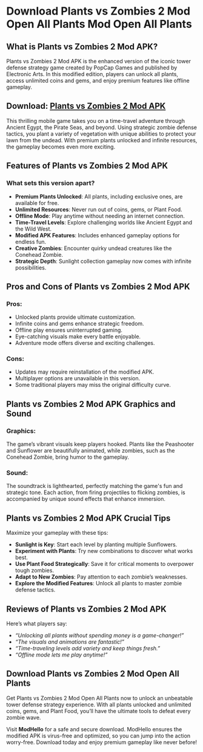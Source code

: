 # Download Plants vs Zombies 2 Mod Open All Plants Mod Open All Plants

## What is Plants vs Zombies 2 Mod APK?  

Plants vs Zombies 2 Mod APK is the enhanced version of the iconic tower defense strategy game created by PopCap Games and published by Electronic Arts. In this modified edition, players can unlock all plants, access unlimited coins and gems, and enjoy premium features like offline gameplay.  

## Download: [Plants vs Zombies 2 Mod APK](https://modhello.com/plants-vs-zombies-2/)

This thrilling mobile game takes you on a time-travel adventure through Ancient Egypt, the Pirate Seas, and beyond. Using strategic zombie defense tactics, you plant a variety of vegetation with unique abilities to protect your lawn from the undead. With premium plants unlocked and infinite resources, the gameplay becomes even more exciting.  

## Features of Plants vs Zombies 2 Mod APK  

### What sets this version apart?  
- **Premium Plants Unlocked**: All plants, including exclusive ones, are available for free.  
- **Unlimited Resources**: Never run out of coins, gems, or Plant Food.  
- **Offline Mode**: Play anytime without needing an internet connection.  
- **Time-Travel Levels**: Explore challenging worlds like Ancient Egypt and the Wild West.  
- **Modified APK Features**: Includes enhanced gameplay options for endless fun.  
- **Creative Zombies**: Encounter quirky undead creatures like the Conehead Zombie.  
- **Strategic Depth**: Sunlight collection gameplay now comes with infinite possibilities.  

## Pros and Cons of Plants vs Zombies 2 Mod APK  

### Pros:  
- Unlocked plants provide ultimate customization.  
- Infinite coins and gems enhance strategic freedom.  
- Offline play ensures uninterrupted gaming.  
- Eye-catching visuals make every battle enjoyable.  
- Adventure mode offers diverse and exciting challenges.  

### Cons:  
- Updates may require reinstallation of the modified APK.  
- Multiplayer options are unavailable in this version.  
- Some traditional players may miss the original difficulty curve.  

## Plants vs Zombies 2 Mod APK Graphics and Sound  

### Graphics:  
The game’s vibrant visuals keep players hooked. Plants like the Peashooter and Sunflower are beautifully animated, while zombies, such as the Conehead Zombie, bring humor to the gameplay.  

### Sound:  
The soundtrack is lighthearted, perfectly matching the game's fun and strategic tone. Each action, from firing projectiles to flicking zombies, is accompanied by unique sound effects that enhance immersion.  

## Plants vs Zombies 2 Mod APK Crucial Tips  

Maximize your gameplay with these tips:  
- **Sunlight is Key**: Start each level by planting multiple Sunflowers.  
- **Experiment with Plants**: Try new combinations to discover what works best.  
- **Use Plant Food Strategically**: Save it for critical moments to overpower tough zombies.  
- **Adapt to New Zombies**: Pay attention to each zombie’s weaknesses.  
- **Explore the Modified Features**: Unlock all plants to master zombie defense tactics.  

## Reviews of Plants vs Zombies 2 Mod APK  

Here’s what players say:  
- *“Unlocking all plants without spending money is a game-changer!”*  
- *“The visuals and animations are fantastic!”*  
- *“Time-traveling levels add variety and keep things fresh.”*  
- *“Offline mode lets me play anytime!”*  

## Download Plants vs Zombies 2 Mod Open All Plants  

Get Plants vs Zombies 2 Mod Open All Plants now to unlock an unbeatable tower defense strategy experience. With all plants unlocked and unlimited coins, gems, and Plant Food, you’ll have the ultimate tools to defeat every zombie wave.  

Visit **ModHello** for a safe and secure download. ModHello ensures the modified APK is virus-free and optimized, so you can jump into the action worry-free. Download today and enjoy premium gameplay like never before!  